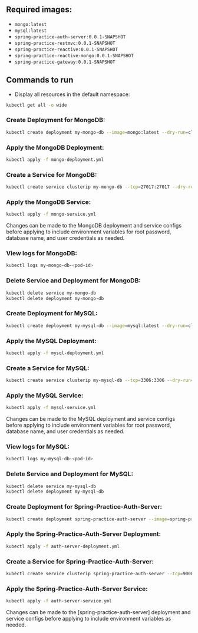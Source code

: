 ## Required images:

- `mongo:latest`
- `mysql:latest`
- `spring-practice-auth-server:0.0.1-SNAPSHOT`
- `spring-practice-restmvc:0.0.1-SNAPSHOT`
- `spring-practice-reactive:0.0.1-SNAPSHOT`
- `spring-practice-reactive-mongo:0.0.1-SNAPSHOT`
- `spring-practice-gateway:0.0.1-SNAPSHOT`

## Commands to run

- Display all resources in the default namespace:

```bash
kubectl get all -o wide
```

### Create Deployment for MongoDB:

```bash
kubectl create deployment my-mongo-db --image=mongo:latest --dry-run=client -o yml > mongo-deployment.yml
```

### Apply the MongoDB Deployment:

```bash
kubectl apply -f mongo-deployment.yml
```

### Create a Service for MongoDB:

```bash
kubectl create service clusterip my-mongo-db --tcp=27017:27017 --dry-run=client -o yml > mongo-service.yml
```

### Apply the MongoDB Service:

```bash
kubectl apply -f mongo-service.yml
```

Changes can be made to the MongoDB deployment and service configs before applying to include environment variables for
root password, database name, and user credentials as needed.

### View logs for MongoDB:

```bash
kubectl logs my-mongo-db-<pod-id>
```

### Delete Service and Deployment for MongoDB:

```bash
kubectl delete service my-mongo-db
kubectl delete deployment my-mongo-db
```

### Create Deployment for MySQL:

```bash
kubectl create deployment my-mysql-db --image=mysql:latest --dry-run=client -o yml > mysql-deployment.yml
```

### Apply the MySQL Deployment:

```bash
kubectl apply -f mysql-deployment.yml
```

### Create a Service for MySQL:

```bash
kubectl create service clusterip my-mysql-db --tcp=3306:3306 --dry-run=client -o yml > mysql-service.yml
```

### Apply the MySQL Service:

```bash
kubectl apply -f mysql-service.yml
```

Changes can be made to the MySQL deployment and service configs before applying to include environment variables for
root password, database name, and user credentials as needed.

### View logs for MySQL:

```bash
kubectl logs my-mysql-db-<pod-id>
```

### Delete Service and Deployment for MySQL:

```bash
kubectl delete service my-mysql-db
kubectl delete deployment my-mysql-db
```

### Create Deployment for Spring-Practice-Auth-Server:

```bash
kubectl create deployment spring-practice-auth-server --image=spring-practice-auth-server:0.0.1-SNAPSHOT --dry-run=client -o yml > auth-server-deployment.yml
```

### Apply the Spring-Practice-Auth-Server Deployment:

```bash
kubectl apply -f auth-server-deployment.yml
```

### Create a Service for Spring-Practice-Auth-Server:

```bash
kubectl create service clusterip spring-practice-auth-server --tcp=9000:9000 --dry-run=client -o yml > auth-server-service.yml
```

### Apply the Spring-Practice-Auth-Server Service:

```bash
kubectl apply -f auth-server-service.yml
```

Changes can be made to the [spring-practice-auth-server] deployment and service configs before applying to include
environment variables as needed.